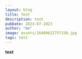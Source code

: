 ```yaml
---
layout: blog
title: Test
description: test
pubDate: 2023-07-2023
author: "me"
image: assets/16409622757150.jpg
tags: test
---
```


**test**
